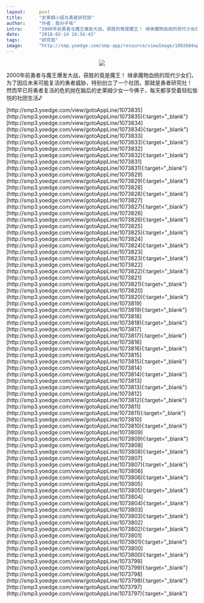 ```yaml
---
layout:     post
title:      "史莱姆小姐与勇者研究部"
author:     "作者：我孙子祐"
intro:      "2000年前勇者与魔王爆发大战，获胜的竟是魔王！ 继承魔物血统的现代少女们，为了因应未来可能复活的勇者威胁，特别创立了一个社团，那就是勇者研究社！ 然而早已将勇者复活的危机抛在脑后的史莱姆少女一今佛子，每天都享受着轻松愉悦的社团生活♪"
date:       "2018-02-14 16:56:45"
tags:       "研究部"
image:      "http://smp.yoedge.com/smp-app/resource/viewImage/1002604appline.png"
---
```

<div style="text-align: center">
<p><img src="http://smp.yoedge.com/smp-app/resource/viewImage/1002604appline.png"/></p>
</div>
<p class="post-meta">
<span>2000年前勇者与魔王爆发大战，获胜的竟是魔王！ 继承魔物血统的现代少女们，为了因应未来可能复活的勇者威胁，特别创立了一个社团，那就是勇者研究社！ 然而早已将勇者复活的危机抛在脑后的史莱姆少女一今佛子，每天都享受着轻松愉悦的社团生活♪</span>
</p>
[http://smp3.yoedge.com/view/gotoAppLine/1073835](http://smp3.yoedge.com/view/gotoAppLine/1073835){:target="_blank"}
[http://smp3.yoedge.com/view/gotoAppLine/1073834](http://smp3.yoedge.com/view/gotoAppLine/1073834){:target="_blank"}
[http://smp3.yoedge.com/view/gotoAppLine/1073833](http://smp3.yoedge.com/view/gotoAppLine/1073833){:target="_blank"}
[http://smp3.yoedge.com/view/gotoAppLine/1073832](http://smp3.yoedge.com/view/gotoAppLine/1073832){:target="_blank"}
[http://smp3.yoedge.com/view/gotoAppLine/1073831](http://smp3.yoedge.com/view/gotoAppLine/1073831){:target="_blank"}
[http://smp3.yoedge.com/view/gotoAppLine/1073829](http://smp3.yoedge.com/view/gotoAppLine/1073829){:target="_blank"}
[http://smp3.yoedge.com/view/gotoAppLine/1073828](http://smp3.yoedge.com/view/gotoAppLine/1073828){:target="_blank"}
[http://smp3.yoedge.com/view/gotoAppLine/1073827](http://smp3.yoedge.com/view/gotoAppLine/1073827){:target="_blank"}
[http://smp3.yoedge.com/view/gotoAppLine/1073826](http://smp3.yoedge.com/view/gotoAppLine/1073826){:target="_blank"}
[http://smp3.yoedge.com/view/gotoAppLine/1073825](http://smp3.yoedge.com/view/gotoAppLine/1073825){:target="_blank"}
[http://smp3.yoedge.com/view/gotoAppLine/1073824](http://smp3.yoedge.com/view/gotoAppLine/1073824){:target="_blank"}
[http://smp3.yoedge.com/view/gotoAppLine/1073823](http://smp3.yoedge.com/view/gotoAppLine/1073823){:target="_blank"}
[http://smp3.yoedge.com/view/gotoAppLine/1073822](http://smp3.yoedge.com/view/gotoAppLine/1073822){:target="_blank"}
[http://smp3.yoedge.com/view/gotoAppLine/1073821](http://smp3.yoedge.com/view/gotoAppLine/1073821){:target="_blank"}
[http://smp3.yoedge.com/view/gotoAppLine/1073820](http://smp3.yoedge.com/view/gotoAppLine/1073820){:target="_blank"}
[http://smp3.yoedge.com/view/gotoAppLine/1073819](http://smp3.yoedge.com/view/gotoAppLine/1073819){:target="_blank"}
[http://smp3.yoedge.com/view/gotoAppLine/1073818](http://smp3.yoedge.com/view/gotoAppLine/1073818){:target="_blank"}
[http://smp3.yoedge.com/view/gotoAppLine/1073817](http://smp3.yoedge.com/view/gotoAppLine/1073817){:target="_blank"}
[http://smp3.yoedge.com/view/gotoAppLine/1073816](http://smp3.yoedge.com/view/gotoAppLine/1073816){:target="_blank"}
[http://smp3.yoedge.com/view/gotoAppLine/1073815](http://smp3.yoedge.com/view/gotoAppLine/1073815){:target="_blank"}
[http://smp3.yoedge.com/view/gotoAppLine/1073814](http://smp3.yoedge.com/view/gotoAppLine/1073814){:target="_blank"}
[http://smp3.yoedge.com/view/gotoAppLine/1073813](http://smp3.yoedge.com/view/gotoAppLine/1073813){:target="_blank"}
[http://smp3.yoedge.com/view/gotoAppLine/1073812](http://smp3.yoedge.com/view/gotoAppLine/1073812){:target="_blank"}
[http://smp3.yoedge.com/view/gotoAppLine/1073811](http://smp3.yoedge.com/view/gotoAppLine/1073811){:target="_blank"}
[http://smp3.yoedge.com/view/gotoAppLine/1073810](http://smp3.yoedge.com/view/gotoAppLine/1073810){:target="_blank"}
[http://smp3.yoedge.com/view/gotoAppLine/1073809](http://smp3.yoedge.com/view/gotoAppLine/1073809){:target="_blank"}
[http://smp3.yoedge.com/view/gotoAppLine/1073808](http://smp3.yoedge.com/view/gotoAppLine/1073808){:target="_blank"}
[http://smp3.yoedge.com/view/gotoAppLine/1073807](http://smp3.yoedge.com/view/gotoAppLine/1073807){:target="_blank"}
[http://smp3.yoedge.com/view/gotoAppLine/1073806](http://smp3.yoedge.com/view/gotoAppLine/1073806){:target="_blank"}
[http://smp3.yoedge.com/view/gotoAppLine/1073805](http://smp3.yoedge.com/view/gotoAppLine/1073805){:target="_blank"}
[http://smp3.yoedge.com/view/gotoAppLine/1073804](http://smp3.yoedge.com/view/gotoAppLine/1073804){:target="_blank"}
[http://smp3.yoedge.com/view/gotoAppLine/1073803](http://smp3.yoedge.com/view/gotoAppLine/1073803){:target="_blank"}
[http://smp3.yoedge.com/view/gotoAppLine/1073802](http://smp3.yoedge.com/view/gotoAppLine/1073802){:target="_blank"}
[http://smp3.yoedge.com/view/gotoAppLine/1073801](http://smp3.yoedge.com/view/gotoAppLine/1073801){:target="_blank"}
[http://smp3.yoedge.com/view/gotoAppLine/1073800](http://smp3.yoedge.com/view/gotoAppLine/1073800){:target="_blank"}
[http://smp3.yoedge.com/view/gotoAppLine/1073799](http://smp3.yoedge.com/view/gotoAppLine/1073799){:target="_blank"}
[http://smp3.yoedge.com/view/gotoAppLine/1073798](http://smp3.yoedge.com/view/gotoAppLine/1073798){:target="_blank"}
[http://smp3.yoedge.com/view/gotoAppLine/1073797](http://smp3.yoedge.com/view/gotoAppLine/1073797){:target="_blank"}


